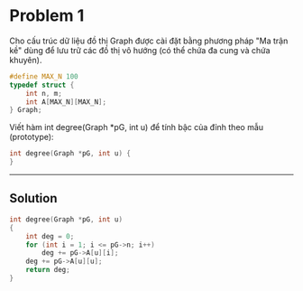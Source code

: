 # Problem 1

Cho cấu trúc dữ liệu đồ thị Graph được cài đặt bằng phương pháp "Ma trận kề" dùng để lưu trữ các đồ thị vô hướng (có thể chứa đa cung và chứa khuyên).

```c
#define MAX_N 100
typedef struct {
    int n, m;
    int A[MAX_N][MAX_N];
} Graph;
```

Viết hàm int degree(Graph *pG, int u) để tính bậc của đỉnh theo mẫu (prototype):

```c
int degree(Graph *pG, int u) {
}
```

---

## Solution

```c
int degree(Graph *pG, int u)
{
    int deg = 0;
    for (int i = 1; i <= pG->n; i++)
        deg += pG->A[u][i];
    deg += pG->A[u][u];
    return deg;
}
```
